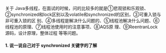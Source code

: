 

关于 Java多线程，在面试的时候，问的比较多的就是①悲观锁和乐观锁、②synchronized和lock区别以及volatile和synchronized的区别，③可重入锁与非可重入锁的区
别、④多线程是解决什么问题的、⑤线程池解决什么问题、⑥线程池的原理、⑦线程池使用时的注意事项、⑧AQS原
理、⑨ReentranLock源码，设计原理，整体过程 等等问题。

#### 1. 说一说自己对于 synchronized 关键字的了解

